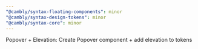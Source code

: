 ```yaml
---
"@cambly/syntax-floating-components": minor
"@cambly/syntax-design-tokens": minor
"@cambly/syntax-core": minor
---
```


Popover + Elevation: Create Popover component + add elevation to tokens
